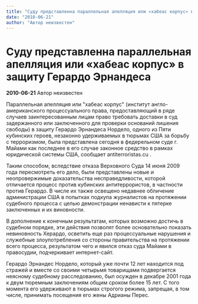 ```yaml
---
title: "Суду представленна параллельная апелляция или «хабеас корпус» в защиту Герардо Эрнандеса"
date: "2010-06-21"
author: "Автор неизвестен"
---
```


# Суду представленна параллельная апелляция или «хабеас корпус» в защиту Герардо Эрнандеса

**2010-06-21** Автор неизвестен

Параллельная апелляция или "хабеас корпус" (институт англо-американского процессуального права, предоставляющий в ряде случаев заинтересованным лицам право требовать доставки в суд задержанного или заключенного для проверки оснований лишения свободы) в защиту Герардо Эрнандеса Нордело, одного из Пяти кубинских героев, незаконно удерживаемых в тюрьмах США за борьбу с терроризмом, была представлена сегодня в федерельном суде г. Майами как последнее в его случае законное средство в рамках юридической системы США, сообщает antiterroristas.cu .

Таким способом, вследствие отказа Верховного Суда 14 июня 2009 года пересмотреть его дело, были представлены новые и неопровержимые доказательства несправедливости, которой отличается процесс против кубинских антитеррористов, в частности против Герардо. В числе их также освещено недавнее обличение администрации США в попытках подкупа журналистов на протяжении судебного процесса с целью демонстрации ненависти к пятерке заключенных и их виновности.

В дополнение к конечным результатам, которых возможно достичь в судебном порядке, эти действия позволят более основательно показать невиновность Херардо, осветить еще раз процессуальные нарушения и служебные злоупотребления со стороны правительства на протяжении всего процесса, результатом чего и явился отказ суда Майами в правосудии, подчеркивает интернет-сайт.

Герардо Эрнандес Нордело, который уже почти 12 лет находится под стражей и вместе со своими четырьмя товарищами подвергается неясному судебному расследованию, был осужден в декабре 2001 года к двум тюремным заключениям общим сроком более 15 лет. С того момента его удерживают в тюрьмах строгого режима, запрещая, в том числе, принимать посещения его жены Адрианы Перес.